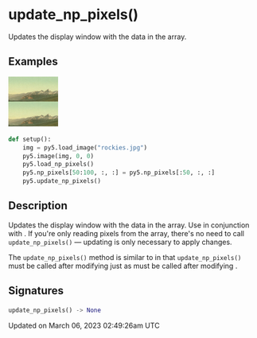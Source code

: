 # update_np_pixels()

Updates the display window with the data in the [](sketch_np_pixels) array.

## Examples

<div class="example-table">

<div class="example-row"><div class="example-cell-image">

![example picture for update_np_pixels()](/images/reference/Sketch_update_np_pixels_0.png)

</div><div class="example-cell-code">

```python
def setup():
    img = py5.load_image("rockies.jpg")
    py5.image(img, 0, 0)
    py5.load_np_pixels()
    py5.np_pixels[50:100, :, :] = py5.np_pixels[:50, :, :]
    py5.update_np_pixels()
```

</div></div>

</div>

## Description

Updates the display window with the data in the [](sketch_np_pixels) array. Use in conjunction with [](sketch_load_np_pixels). If you're only reading pixels from the array, there's no need to call `update_np_pixels()` — updating is only necessary to apply changes.

The `update_np_pixels()` method is similar to [](sketch_update_pixels) in that `update_np_pixels()` must be called after modifying [](sketch_np_pixels) just as [](sketch_update_pixels) must be called after modifying [](sketch_pixels).

## Signatures

```python
update_np_pixels() -> None
```

Updated on March 06, 2023 02:49:26am UTC
